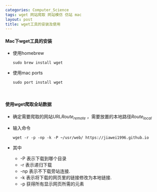 ```yaml
---
categories: Computer_Science
tags: wget 网站爬取 网站模仿 仿站 mac
layout: post
title: wget工具的安装及使用
---
```

#### Mac下wget工具的安装

- 使用homebrew

  ```shell
  sudo brew install wget
  ```

- 使用mac ports

  ```shell
  sudo port install wget
  ```

  ​

#### 使用wget爬取全站数据

- 确定需要爬取的网站URL$Route_{remote}$ ，需要放置的本地路径$Route_{local}$

- 输入命令

  ```shell
  wget -r -p -np -k -P ~/usr/web/ https://jiawei1996.github.io
  ```

- 其中

  - -P 表示下载到哪个目录
  - -r 表示递归下载
  - -np 表示不下载旁站连接.
  - -k 表示将下载的网页里的链接修改为本地链接.
  - -p 获得所有显示网页所需的元素